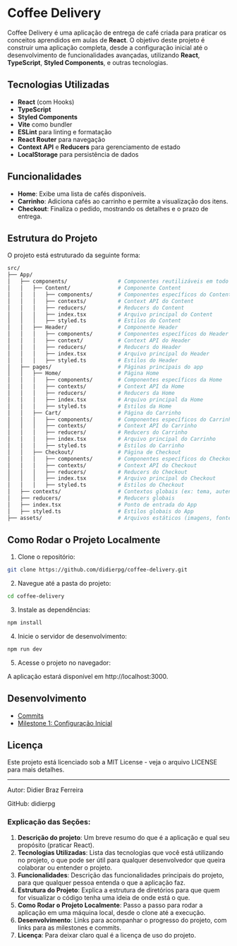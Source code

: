 # Coffee Delivery

Coffee Delivery é uma aplicação de entrega de café criada para praticar os conceitos aprendidos em aulas de **React**. O objetivo deste projeto é construir uma aplicação completa, desde a configuração inicial até o desenvolvimento de funcionalidades avançadas, utilizando **React**, **TypeScript**, **Styled Components**, e outras tecnologias.

## Tecnologias Utilizadas

- **React** (com Hooks)
- **TypeScript**
- **Styled Components**
- **Vite** como bundler
- **ESLint** para linting e formatação
- **React Router** para navegação
- **Context API** e **Reducers** para gerenciamento de estado
- **LocalStorage** para persistência de dados

## Funcionalidades

- **Home**: Exibe uma lista de cafés disponíveis.
- **Carrinho**: Adiciona cafés ao carrinho e permite a visualização dos itens.
- **Checkout**: Finaliza o pedido, mostrando os detalhes e o prazo de entrega.

## Estrutura do Projeto

O projeto está estruturado da seguinte forma:

```bash
src/
├── App/
│   ├── components/                # Componentes reutilizáveis em todo o app
│   │   ├── Content/               # Componente Content
│   │   │   ├── components/        # Componentes específicos do Content
│   │   │   ├── contexts/          # Context API do Content
│   │   │   ├── reducers/          # Reducers do Content
│   │   │   ├── index.tsx          # Arquivo principal do Content
│   │   │   ├── styled.ts          # Estilos do Content
│   │   ├── Header/                # Componente Header
│   │   │   ├── components/        # Componentes específicos do Header
│   │   │   ├── context/           # Context API do Header
│   │   │   ├── reducers/          # Reducers do Header
│   │   │   ├── index.tsx          # Arquivo principal do Header
│   │   │   ├── styled.ts          # Estilos do Header
│   ├── pages/                     # Páginas principais do app
│   │   ├── Home/                  # Página Home
│   │   │   ├── components/        # Componentes específicos da Home
│   │   │   ├── contexts/          # Context API da Home
│   │   │   ├── reducers/          # Reducers da Home
│   │   │   ├── index.tsx          # Arquivo principal da Home
│   │   │   ├── styled.ts          # Estilos da Home
│   │   ├── Cart/                  # Página do Carrinho
│   │   │   ├── components/        # Componentes específicos do Carrinho
│   │   │   ├── contexts/          # Context API do Carrinho
│   │   │   ├── reducers/          # Reducers do Carrinho
│   │   │   ├── index.tsx          # Arquivo principal do Carrinho
│   │   │   ├── styled.ts          # Estilos do Carrinho
│   │   ├── Checkout/              # Página de Checkout
│   │   │   ├── components/        # Componentes específicos do Checkout
│   │   │   ├── contexts/          # Context API do Checkout
│   │   │   ├── reducers/          # Reducers do Checkout
│   │   │   ├── index.tsx          # Arquivo principal do Checkout
│   │   │   ├── styled.ts          # Estilos do Checkout
│   ├── contexts/                  # Contextos globais (ex: tema, autenticação, etc.)
│   ├── reducers/                  # Reducers globais
│   ├── index.tsx                  # Ponto de entrada do App
│   ├── styled.ts                  # Estilos globais do App
├── assets/                        # Arquivos estáticos (imagens, fontes, etc.)
```

## Como Rodar o Projeto Localmente

1. Clone o repositório:
```bash
git clone https://github.com/didierpg/coffee-delivery.git
```

2. Navegue até a pasta do projeto:

```bash
cd coffee-delivery
```
3. Instale as dependências:

```bash
npm install
```

4. Inicie o servidor de desenvolvimento:

```bash
npm run dev
```

5. Acesse o projeto no navegador:

A aplicação estará disponível em http://localhost:3000.

## Desenvolvimento
- [Commits](https://github.com/didierpg/coffee-delivery/commits/main/)
- [Milestone 1: Configuração Inicial](https://github.com/didierpg/coffee-delivery/milestone/1)

## Licença
Este projeto está licenciado sob a MIT License - veja o arquivo LICENSE para mais detalhes.

---

Autor: Didier Braz Ferreira

GitHub: didierpg


### Explicação das Seções:
1. **Descrição do projeto**: Um breve resumo do que é a aplicação e qual seu propósito (praticar React).
2. **Tecnologias Utilizadas**: Lista das tecnologias que você está utilizando no projeto, o que pode ser útil para qualquer desenvolvedor que queira colaborar ou entender o projeto.
3. **Funcionalidades**: Descrição das funcionalidades principais do projeto, para que qualquer pessoa entenda o que a aplicação faz.
4. **Estrutura do Projeto**: Explica a estrutura de diretórios para que quem for visualizar o código tenha uma ideia de onde está o que.
5. **Como Rodar o Projeto Localmente**: Passo a passo para rodar a aplicação em uma máquina local, desde o clone até a execução.
6. **Desenvolvimento**: Links para acompanhar o progresso do projeto, com links para as milestones e commits.
7. **Licença**: Para deixar claro qual é a licença de uso do projeto.
